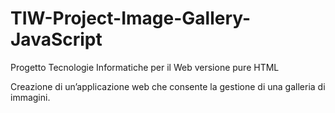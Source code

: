 # TIW-Project-Image-Gallery-JavaScript


Progetto Tecnologie Informatiche per il Web versione pure HTML

Creazione di un’applicazione web che consente la gestione di una galleria di immagini.

